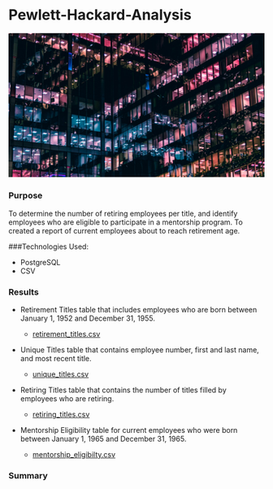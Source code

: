 # Pewlett-Hackard-Analysis
![office](/Resources/office.jpg?raw=true=250x250) 

### Purpose 
To determine the number of retiring employees per title, and identify employees who are eligible to participate in a mentorship program. 
To created a report of current employees about to reach retirement age. 

###Technologies Used:
- PostgreSQL
- CSV

### Results
- Retirement Titles table that includes employees who are born between January 1, 1952 and December 31, 1955.

    - [retirement_titles.csv](/Data/retirement_titles.csv)

-  Unique Titles table that contains employee number, first and last name, and most recent title. 

    - [unique_titles.csv](/Data/unique_titles.csv)

- Retiring Titles table that contains the number of titles filled by employees who are retiring.

    - [retiring_titles.csv](/Data/retiring_titles.csv)

- Mentorship Eligibility table for current employees who were born between January 1, 1965 and December 31, 1965. 

    - [mentorship_eligibilty.csv](/Data/mentorship_eligibilty.csv)
### Summary
